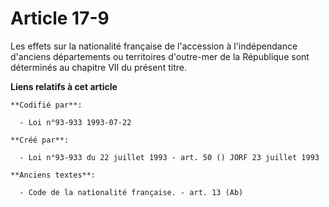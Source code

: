 # Article 17-9

Les effets sur la nationalité française de l'accession à l'indépendance d'anciens départements ou territoires d'outre-mer de
la République sont déterminés au chapitre VII du présent titre.

**Liens relatifs à cet article**

	**Codifié par**:

	  - Loi n°93-933 1993-07-22

	**Créé par**:

	  - Loi n°93-933 du 22 juillet 1993 - art. 50 () JORF 23 juillet 1993

	**Anciens textes**:

	  - Code de la nationalité française. - art. 13 (Ab)
